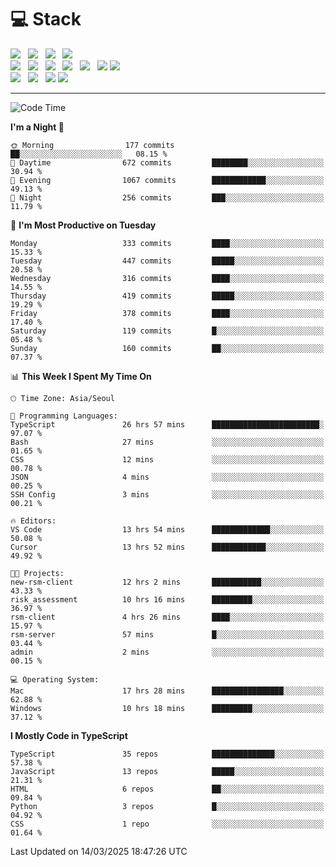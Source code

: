 <h1>💻 Stack</h1>
<div>
 <!-- badge : https://shields.io/ -->
 <!-- icon : https://simpleicons.org/?q=Get -->
 <img src="https://img.shields.io/badge/HTML5-e74c3c?style=flat-square&logo=HTML5&logoColor=white"/> &nbsp 
 <img src="https://img.shields.io/badge/CSS3-0A84FF?style=flat-square&logo=CSS3&logoColor=white"/> &nbsp 
 <img src="https://img.shields.io/badge/JavaScript-FFCD11?style=flat-square&logo=JavaScript&logoColor=white"/> &nbsp 
 <img src="https://img.shields.io/badge/TypeScript-3075C0?style=flat-square&logo=TypeScript&logoColor=white"/>
 <br/>
 <img src="https://img.shields.io/badge/Next-000000?style=flat-square&logo=nextdotjs&logoColor=white"/> &nbsp 
 <img src="https://img.shields.io/badge/React-00BCF6?style=flat-square&logo=React&logoColor=white"/> &nbsp 
 <img src="https://img.shields.io/badge/Redux-764ABC?style=flat-square&logo=Redux&logoColor=white"/> &nbsp
 <img src="https://img.shields.io/badge/Recoil-3578E5?style=flat-square&logo=recoil&logoColor=white"/> &nbsp
 <img src="https://img.shields.io/badge/React-Query-FF4154?style=flat-square&logo=reactquery&logoColor=white"/> &nbsp 
 <img src="https://img.shields.io/badge/styled%2Dcomponents-DB7093?style=flat-square&logo=styled%2Dcomponents&logoColor=white"/>
 <img src="https://img.shields.io/badge/CSS Modules-000000?style=flat-square&logo=CSS Modules&logoColor=white"/> &nbsp 
 <br/>
 <img src="https://img.shields.io/badge/Node-339933?style=flat-square&logo=Node.js&logoColor=white"/> &nbsp 
 <img src="https://img.shields.io/badge/Express-000000?style=flat-square&logo=Express&logoColor=white"/> &nbsp 
 <img src="https://img.shields.io/badge/MongoDB-47A248?style=flat-square&logo=MongoDB&logoColor=white"/>
 <img src="https://img.shields.io/badge/MariaDB-003545?style=flat-square&logo=mariadb&logoColor=white"/>
</div>

<hr>

<!--START_SECTION:waka-->
![Code Time](http://img.shields.io/badge/Code%20Time-2%2C207%20hrs%2024%20mins-blue)

**I'm a Night 🦉** 

```text
🌞 Morning                177 commits         ██░░░░░░░░░░░░░░░░░░░░░░░   08.15 % 
🌆 Daytime                672 commits         ████████░░░░░░░░░░░░░░░░░   30.94 % 
🌃 Evening                1067 commits        ████████████░░░░░░░░░░░░░   49.13 % 
🌙 Night                  256 commits         ███░░░░░░░░░░░░░░░░░░░░░░   11.79 % 
```
📅 **I'm Most Productive on Tuesday** 

```text
Monday                   333 commits         ████░░░░░░░░░░░░░░░░░░░░░   15.33 % 
Tuesday                  447 commits         █████░░░░░░░░░░░░░░░░░░░░   20.58 % 
Wednesday                316 commits         ████░░░░░░░░░░░░░░░░░░░░░   14.55 % 
Thursday                 419 commits         █████░░░░░░░░░░░░░░░░░░░░   19.29 % 
Friday                   378 commits         ████░░░░░░░░░░░░░░░░░░░░░   17.40 % 
Saturday                 119 commits         █░░░░░░░░░░░░░░░░░░░░░░░░   05.48 % 
Sunday                   160 commits         ██░░░░░░░░░░░░░░░░░░░░░░░   07.37 % 
```


📊 **This Week I Spent My Time On** 

```text
🕑︎ Time Zone: Asia/Seoul

💬 Programming Languages: 
TypeScript               26 hrs 57 mins      ████████████████████████░   97.07 % 
Bash                     27 mins             ░░░░░░░░░░░░░░░░░░░░░░░░░   01.65 % 
CSS                      12 mins             ░░░░░░░░░░░░░░░░░░░░░░░░░   00.78 % 
JSON                     4 mins              ░░░░░░░░░░░░░░░░░░░░░░░░░   00.25 % 
SSH Config               3 mins              ░░░░░░░░░░░░░░░░░░░░░░░░░   00.21 % 

🔥 Editors: 
VS Code                  13 hrs 54 mins      █████████████░░░░░░░░░░░░   50.08 % 
Cursor                   13 hrs 52 mins      ████████████░░░░░░░░░░░░░   49.92 % 

🐱‍💻 Projects: 
new-rsm-client           12 hrs 2 mins       ███████████░░░░░░░░░░░░░░   43.33 % 
risk_assessment          10 hrs 16 mins      █████████░░░░░░░░░░░░░░░░   36.97 % 
rsm-client               4 hrs 26 mins       ████░░░░░░░░░░░░░░░░░░░░░   15.97 % 
rsm-server               57 mins             █░░░░░░░░░░░░░░░░░░░░░░░░   03.44 % 
admin                    2 mins              ░░░░░░░░░░░░░░░░░░░░░░░░░   00.15 % 

💻 Operating System: 
Mac                      17 hrs 28 mins      ████████████████░░░░░░░░░   62.88 % 
Windows                  10 hrs 18 mins      █████████░░░░░░░░░░░░░░░░   37.12 % 
```

**I Mostly Code in TypeScript** 

```text
TypeScript               35 repos            ██████████████░░░░░░░░░░░   57.38 % 
JavaScript               13 repos            █████░░░░░░░░░░░░░░░░░░░░   21.31 % 
HTML                     6 repos             ██░░░░░░░░░░░░░░░░░░░░░░░   09.84 % 
Python                   3 repos             █░░░░░░░░░░░░░░░░░░░░░░░░   04.92 % 
CSS                      1 repo              ░░░░░░░░░░░░░░░░░░░░░░░░░   01.64 % 
```




 Last Updated on 14/03/2025 18:47:26 UTC
<!--END_SECTION:waka-->
